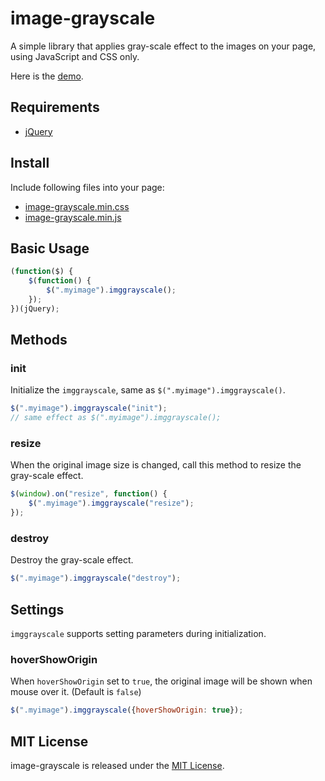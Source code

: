 # image-grayscale

A simple library that applies gray-scale effect to the images on your page, using JavaScript and CSS only.

Here is the [demo](http://htmlpreview.github.io/?https://github.com/nethru/image-grayscale/blob/master/demo/demo.html).

## Requirements

+ [jQuery](http://jquery.com/)

## Install

Include following files into your page:

+ [image-grayscale.min.css](https://github.com/nethru/image-grayscale/raw/master/build/image-grayscale.min.css)
+ [image-grayscale.min.js](http://github.com/nethru/image-grayscale/raw/master/build/image-grayscale.min.js)

## Basic Usage

```js
(function($) {
	$(function() {
		$(".myimage").imggrayscale();
	});
})(jQuery);
```

## Methods

### init

Initialize the `imggrayscale`, same as `$(".myimage").imggrayscale()`.

```js
$(".myimage").imggrayscale("init");
// same effect as $(".myimage").imggrayscale();
```

### resize
When the original image size is changed, call this method to resize the gray-scale effect.

```js
$(window).on("resize", function() {
	$(".myimage").imggrayscale("resize");
});
```

### destroy
Destroy the gray-scale effect.

```js
$(".myimage").imggrayscale("destroy");
```


## Settings

`imggrayscale` supports setting parameters during initialization.

### hoverShowOrigin

When `hoverShowOrigin` set to `true`, the original image will be shown when mouse over it. (Default is `false`)

```js
$(".myimage").imggrayscale({hoverShowOrigin: true});
```


## MIT License

image-grayscale is released under the [MIT License](http://nethru.mit-license.org/).
